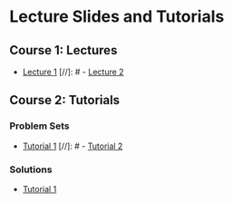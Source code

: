 # Lecture Slides and Tutorials

## Course 1: Lectures
- [Lecture 1](./lecture/l1/Lecture_1.html)
[//]: # - [Lecture 2](./lecture/l2/Lecture_2.html)

## Course 2: Tutorials
### Problem Sets
- [Tutorial 1](./tutorial/tutorial-1/tutorial_1.html)
[//]: # - [Tutorial 2](./tutorial/tutorial-2/tutorial_2.html)

### Solutions
- [Tutorial 1](./tutorial/tutorial-1/tutorial_1.html)
